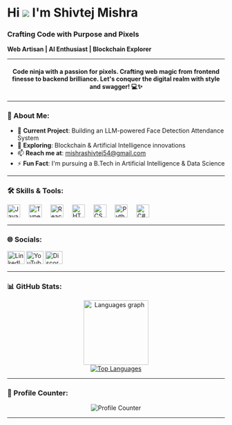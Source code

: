# Hi ![](https://i.pinimg.com/originals/3a/0a/e5/3a0ae50e653c51a3c61c3bb20792b20b.gif) I'm Shivtej Mishra

### Crafting Code with Purpose and Pixels  
**Web Artisan | AI Enthusiast | Blockchain Explorer**  

---

<h4 align="center">Code ninja with a passion for pixels. Crafting web magic from frontend finesse to backend brilliance. Let's conquer the digital realm with style and swagger! 💻✨</h4>

---

### 🚀 About Me:

- 🔭 **Current Project**: Building an LLM-powered Face Detection Attendance System
- 🌱 **Exploring**: Blockchain & Artificial Intelligence innovations
- 📫 **Reach me at**: mishrashivtej54@gmail.com
- ⚡ **Fun Fact**: I'm pursuing a B.Tech in Artificial Intelligence & Data Science

---

### 🛠️ Skills & Tools:

<div align="left">
  <img src="https://cdn.jsdelivr.net/gh/devicons/devicon/icons/javascript/javascript-original.svg" height="30" alt="JavaScript" />
  <img width="12" />
  <img src="https://cdn.jsdelivr.net/gh/devicons/devicon/icons/typescript/typescript-original.svg" height="30" alt="TypeScript" />
  <img width="12" />
  <img src="https://cdn.jsdelivr.net/gh/devicons/devicon/icons/react/react-original.svg" height="30" alt="React" />
  <img width="12" />
  <img src="https://cdn.jsdelivr.net/gh/devicons/devicon/icons/html5/html5-original.svg" height="30" alt="HTML5" />
  <img width="12" />
  <img src="https://cdn.jsdelivr.net/gh/devicons/devicon/icons/css3/css3-original.svg" height="30" alt="CSS3" />
  <img width="12" />
  <img src="https://cdn.jsdelivr.net/gh/devicons/devicon/icons/python/python-original.svg" height="30" alt="Python" />
  <img width="12" />
  <img src="https://cdn.jsdelivr.net/gh/devicons/devicon/icons/csharp/csharp-original.svg" height="30" alt="C#" />
</div>

---

### 🌐 Socials:

<div align="left">
<a href="https://linkedin.com/in/shivtejmishra" target="blank"><img src="https://raw.githubusercontent.com/rahuldkjain/github-profile-readme-generator/master/src/images/icons/Social/linked-in-alt.svg" alt="LinkedIn" height="30" width="40" /></a>
<a href="https://www.youtube.com/@shivtejmishra" target="blank"><img src="https://raw.githubusercontent.com/rahuldkjain/github-profile-readme-generator/master/src/images/icons/Social/youtube.svg" alt="YouTube" height="30" width="40" /></a>
<a href="https://discord.gg/shivtejmshra31" target="blank"><img src="https://raw.githubusercontent.com/rahuldkjain/github-profile-readme-generator/master/src/images/icons/Social/discord.svg" alt="Discord" height="30" width="40" /></a>

</div>

---

### 📊 GitHub Stats:

<div align="center">
  <img src="https://github-readme-stats.vercel.app/api/top-langs?username=ShivtejMishra&locale=en&hide_title=false&layout=compact&card_width=320&langs_count=5&theme=dracula&hide_border=false" height="150" alt="Languages graph" />
</div>

<div align="center">
  <a href="https://github.com/ShivtejMishra">
    <img src="https://github-readme-stats.vercel.app/api/top-langs/?username=ShivtejMishra&langs_count=10&title_color=22c55e&text_color=ffffff&icon_color=0891b2&bg_color=1c1917&hide_border=true&locale=en&custom_title=Top%20Languages" alt="Top Languages" />
  </a>
</div>

---

### 🌟 Profile Counter:

<div align="center">
  <img src="https://profile-counter.glitch.me/ShivtejMishra/count.svg" alt="Profile Counter" />
</div>

---

<!--
**ShivtejMishra/ShivtejMishra** is a ✨ special ✨ repository because its `README.md` (this file) appears on your GitHub profile.

Here are some more ideas you can use:

- 🤝 I’m looking to collaborate on ...
- 💬 Ask me about ...
- 😄 Pronouns: ...
- 🏆 Achievements: ...
-->

